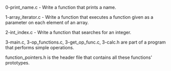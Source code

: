 0-print_name.c - Write a function that prints a name.

1-array_iterator.c - Write a function that executes a function given as a parameter on each element of an array.

2-int_index.c - Write a function that searches for an integer.

3-main.c, 3-op_functions.c, 3-get_op_func.c, 3-calc.h are part of a program that performs simple operations.

function_pointers.h is the header file that contains all these functions' prototypes.


